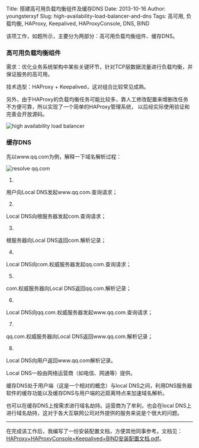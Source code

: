 Title: 搭建高可用负载均衡组件及缓存DNS
Date: 2013-10-16
Author: youngsterxyf
Slug: high-availability-load-balancer-and-dns
Tags: 高可用, 负载均衡, HAProxy, Keepalived, HAProxyConsole, DNS, BIND

该项工作，如题所示，主要分为两部分：高可用负载均衡组件、缓存DNS。

### 高可用负载均衡组件

需求：优化业务系统架构中某些关键环节，针对TCP层数据流量进行负载均衡，并保证服务的高可用。

技术选型：HAProxy + Keepalived，这对组合比较常见成熟。

另外，由于HAProxy的负载均衡任务可能比较多，靠人工修改配置来增删改任务不方便可靠，所以实现了一个简单的HAProxy管理系统，
以后经实际使用验证和完善会开放源码。

![high availability load balancer](https://raw.github.com/youngsterxyf/youngsterxyf.github.com/master/assets/pics/high-availability-load-balancer.png)


### 缓存DNS

先以www.qq.com为例，解释一下域名解析过程：

![resolve qq.com](https://raw.github.com/youngsterxyf/youngsterxyf.github.com/master/assets/pics/resolve-qq-com.jpg)

1.
用户向Local DNS发起www.qq.com.查询请求；

2.
Local DNS向根服务器发起com.查询请求；

3.
根服务器向Local DNS返回com.解析记录；

4.
Local DNS向com.权威服务器发起qq.com.查询请求；

5.
com.权威服务器向Local DNS返回qq.com.解析记录；

6.
Local DNS向qq.com.权威服务器发起www.qq.com.查询请求；

7.
qq.com.权威服务器向Local DNS返回www.qq.com.解析记录；

8.
Local DNS向用户返回www.qq.com解析记录。


Local DNS一般由网络运营商（如电信、网通等）提供。

缓存DNS处于用户端（这是一个相对的概念）与local DNS之间，利用DNS服务器软件的缓存功能以及缓存DNS与用户端的近距离特点来加速域名解析。

也可以在缓存DNS上按需求进行域名劫持。运营商为了牟利，也会在local DNS上进行域名劫持，这对于各大互联网公司对外提供的服务来说是个很大的问题。

------

在完成该工作后，我编写了一份安装配置文档，方便其他同事参考。文档见：
[HAProxy+HAProxyConsole+Keepalived+BIND安装配置文档.pdf](https://raw.github.com/youngsterxyf/youngsterxyf.github.com/master/assets/files/high-availability-load-balancer-and-dns.pdf)。
